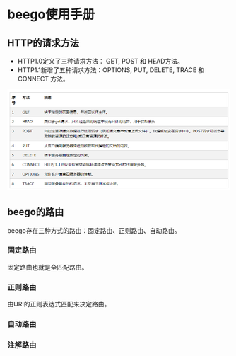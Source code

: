 # beego使用手册

## HTTP的请求方法

+ HTTP1.0定义了三种请求方法： GET, POST 和 HEAD方法。
+ HTTP1.1新增了五种请求方法：OPTIONS, PUT, DELETE, TRACE 和 CONNECT 方法。

![](./pic/http_methods.png)

## beego的路由

beego存在三种方式的路由：固定路由、正则路由、自动路由。

### 固定路由

固定路由也就是全匹配路由。

### 正则路由

由URI的正则表达式匹配来决定路由。

### 自动路由

### 注解路由






